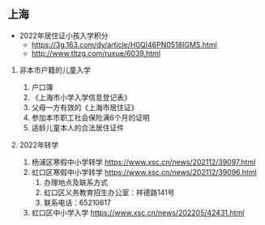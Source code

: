 ## 上海
- 2022年居住证小孩入学积分 
    - https://3g.163.com/dy/article/H0QI46PN0518IGMS.html
    - http://www.tltzg.com/ruxue/6039.html

1. 非本市户籍的儿童入学
    1. 户口簿
    2. 《上海市小学入学信息登记表》
    3. 父母一方有效的《上海市居住证》
    4. 参加本市职工社会保险满6个月的证明
    5. 适龄儿童本人的合法居住证件

2. 2022年转学
   1. 杨浦区寒假中小学转学 https://www.xsc.cn/news/202112/39097.html
   2. 虹口区寒假中小学转学 https://www.xsc.cn/news/202112/39096.html
        1. 办理地点及联系方式
        2. 虹口区义务教育招生办公室：祥德路141号
        3. 联系电话：65210617 
   3. 虹口区中小学入学 https://www.xsc.cn/news/202205/42431.html
